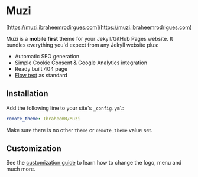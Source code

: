 # Muzi

[https://muzi.ibraheemrodirgues.com](https://muzi.ibraheemrodrigues.com)

Muzi is a **mobile first** theme for your Jekyll/GitHub Pages website. It bundles everything you'd expect from any Jekyll website plus:

- Automatic SEO generation
- Simple Cookie Consent & Google Analytics integration
- Ready built 404 page
- [Flow text](https://materializecss.com/typography.html#flow) as standard

## Installation

Add the following line to your site's `_config.yml`:

```yaml
remote_theme: IbraheemR/Muzi
```

Make sure there is no other `theme` or `remote_theme` value set.

## Customization

See the [customization guide](https://muzi.ibraheemrodrigues.com/customize/) to learn how to change the logo, menu and much more.